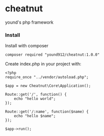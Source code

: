 # cheatnut
yound's php framework

### Install

Install with composer

    composer required "yound912/cheatnut:1.0.0"

Create index.php in your project with:

    <?php
    require_once "../vendor/autoload.php";

    $app = new Cheatnut\Core\Application();

    Route::get('/', function() {
        echo "hello world";
    });

    Route::get('/:name', function($name) {
        echo "hello $name";
    });

    $app->run();
